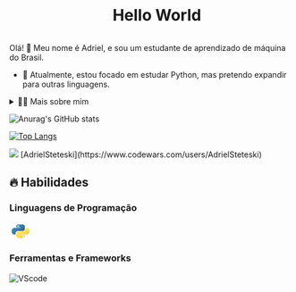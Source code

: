 
<div id="user-content-toc">
  <ul align="center">
    <summary><h1 style="display: inline-block">Hello World</h1></summary>
  </ul>
</div>


<p>
  Olá! 👋 Meu nome é Adriel, e sou um estudante de aprendizado de máquina do Brasil.
  
  - 🌱 Atualmente, estou focado em estudar Python, mas pretendo expandir para outras linguagens.
</p>


<details>
  <summary>👨‍💻 Mais sobre mim</summary>
  
  - 💬 Tenho 14 anos e moro no Brasil. Sou intermediário em inglês e estou estudando aprendizado de máquina.
</details>


![Anurag's GitHub stats](https://github-readme-stats.vercel.app/api?username=AdrielSteteski&hide=contribs,prs_icons=true&theme=transparent)

[![Top Langs](https://github-readme-stats.vercel.app/api/top-langs/?username=AdrielSteteski)](https://github.com/anuraghazra/github-readme-stats)


<img src="https://img.shields.io/badge/Codewars-B1361E?style=for-the-badge&logo=Codewars&logoColor=white">
[AdrielSteteski](https://www.codewars.com/users/AdrielSteteski)

## 🔥 Habilidades

<div style="flex-basis: 48%;">
  <h3>Linguagens de Programação</h3>
  <img align="center" alt="Python" height="30" width="40" src="https://raw.githubusercontent.com/devicons/devicon/master/icons/python/python-original.svg">
</div>


<div style="flex-basis: 48%;">
  <h3>Ferramentas e Frameworks</h3>
  <img align="center" alt="VScode" height="30" width="40" src="https://cdn.jsdelivr.net/gh/devicons/devicon/icons/vscode/vscode-original.svg">
</div>
